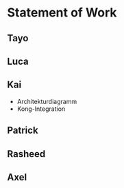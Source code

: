 # Statement of Work

## Tayo

## Luca

## Kai

* Architekturdiagramm 
* Kong-Integration

## Patrick

## Rasheed

## Axel
